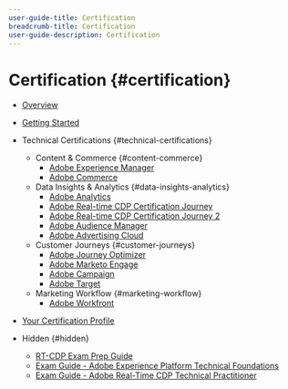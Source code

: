 ```yaml
---
user-guide-title: Certification
breadcrumb-title: Certification
user-guide-description: Certification
---
```


# Certification {#certification}

+ [Overview](overview.md)
+ [Getting Started](getting-started.md)
+ Technical Certifications {#technical-certifications}
    + Content & Commerce {#content-commerce}
      + [Adobe Experience Manager](journeys/real-time-cdp-journey.md)
      + [Adobe Commerce](https://experienceleague.corp.adobe.com/docs/certification/certification/technical-certifications/role/developer/real-time-cdp-journey.html)
    + Data Insights & Analytics {#data-insights-analytics}
      + [Adobe Analytics](https://experienceleague.corp.adobe.com/docs/certification/certification/technical-certifications/role/developer/real-time-cdp-journey.html)
      + [Adobe Real-time CDP Certification Journey](journeys/real-time-cdp-journey.md)
      + [Adobe Real-time CDP Certification Journey 2](journeys/real-time-cdp-journey-2.md)
      + [Adobe Audience Manager](https://experienceleague.corp.adobe.com/docs/certification/certification/technical-certifications/role/developer/real-time-cdp-journey.html)
      + [Adobe Advertising Cloud](https://experienceleague.corp.adobe.com/docs/certification/certification/technical-certifications/role/developer/real-time-cdp-journey.html)
    + Customer Journeys {#customer-journeys}
      + [Adobe Journey Optimizer](journeys/real-time-cdp-journey.md)
      + [Adobe Marketo Engage](journeys/real-time-cdp-journey-2.md)
      + [Adobe Campaign](https://experienceleague.corp.adobe.com/docs/certification/certification/technical-certifications/role/developer/real-time-cdp-journey.html)
      + [Adobe Target](https://experienceleague.corp.adobe.com/docs/certification/certification/technical-certifications/role/developer/real-time-cdp-journey.html)
    + Marketing Workflow {#marketing-workflow}
      + [Adobe Workfront](https://experienceleague.corp.adobe.com/docs/certification/certification/technical-certifications/role/developer/real-time-cdp-journey.html)
+ [Your Certification Profile](profile.md)

+ Hidden {#hidden}
  + [RT-CDP Exam Prep Guide](journeys/real-time-cdp-exam-prep-guide.md)
  + [Exam Guide - Adobe Experience Platform Technical Foundations](journeys/ad0-e600.md)
  + [Exam Guide - Adobe Real-Time CDP Technical Practitioner](journeys/ad7-e601.md)
